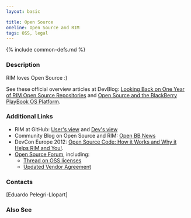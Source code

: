 ```yaml
---
layout: basic

title: Open Source
oneline: Open Source and RIM
tags: OSS, legal
---
```

{% include common-defs.md %}

### Description
RIM loves Open Source :)

See these official overview articles at DevBlog:
[Looking Back on One Year of RIM Open Source Repositories](http://devblog.blackberry.com/2011/10/rim-open-source/)
and
[Open Source and the BlackBerry PlayBook OS Platform](http://devblog.blackberry.com/2011/10/open-source-playbook-os/).


### Additional Links
* RIM at GitHub: [User's view](http://blackberry.github.com) and [Dev's view](http://github.com/blackberry/)
* Community Blog on Open Source and RIM: [Open BB News](http://openbbnews.wordpress.com)
* DevCon Europe 2012: [Open Source Code: How it Works and Why it Helps RIM and You!](https://devcon.blackberryconferences.net/europe2012/scheduler/sessionDetails.do?SESSION_ID=DEV334).
* [Open Source Forum](http://supportforums.blackberry.com/t5/General-Open-Source-Topics/bd-p/gost), including:
    * [Thread on OSS licenses](http://supportforums.blackberry.com/t5/General-Open-Source-Topics/Open-Source-Apps-allowed-on-the-AppWorld/td-p/1562365)
    * [Updated Vendor Agreement](http://supportforums.blackberry.com/t5/General-Open-Source-Topics/Update-to-BlackBerry-App-World-Vendor-Agreement-is-now-available/td-p/1652065)


### Contacts
[Eduardo Pelegri-Llopart]

### Also See

